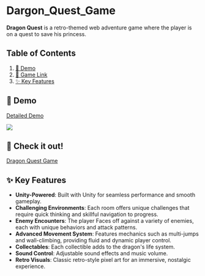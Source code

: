 ﻿# Dargon_Quest_Game
 
**Dragon Quest** is a retro-themed web adventure game where the player is on a quest to save his princess. 

## Table of Contents
1. [📸 Demo](#-demo)
2. [📱  Game Link](#-game-link)
3. [✨ Key Features](#-key-features)

## 📸 Demo
[Detailed Demo](https://drive.google.com/file/d/1wNwTTkDrez9HaUqdUjKns5j6vJFBc0QT/view?usp=sharing)
<div>
<img src="https://github.com/e-khalifa/Dragon_Quest_Game/blob/main/Assets/Sprites/Screenshots/demo.gif">
<div>



## 📱 Check it out!
[Dragon Quest Game](https://play.unity.com/en/games/dfe10423-ef6d-4afa-94f5-49953337e116/dragon-quest)


## ✨ Key Features
-   **Unity-Powered**: Built with Unity for seamless performance and smooth gameplay.
-   **Challenging Environments**: Each room offers unique challenges that require quick thinking and skillful navigation to progress.
-   **Enemy Encounters**: The player Faces off against a variety of enemies, each with unique behaviors and attack patterns.
-   **Advanced Movement System**: Features mechanics such as multi-jumps and wall-climbing, providing fluid and dynamic player control.
-   **Collectables**: Each collectible adds to the dragon's life system.
-   **Sound Control**: Adjustable sound effects and music volume.
-   **Retro Visuals**: Classic retro-style pixel art for an immersive, nostalgic experience.





